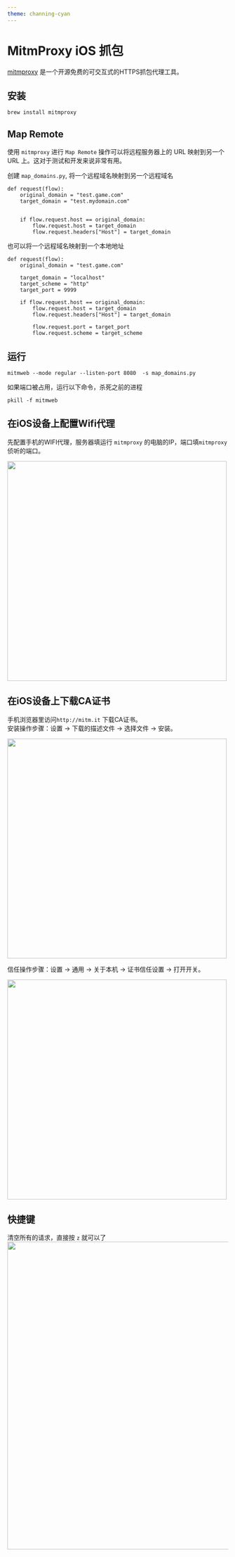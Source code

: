 ```yaml
---
theme: channing-cyan
---
```

# MitmProxy iOS 抓包
[mitmproxy](https://mitmproxy.org) 是一个开源免费的可交互式的HTTPS抓包代理工具。

## 安装
```
brew install mitmproxy
```

## Map Remote
使用 `mitmproxy` 进行 `Map Remote` 操作可以将远程服务器上的 URL 映射到另一个 URL 上。这对于测试和开发来说非常有用。

创建 `map_domains.py`, 将一个远程域名映射到另一个远程域名

```
def request(flow):
    original_domain = "test.game.com"
    target_domain = "test.mydomain.com"

    
    if flow.request.host == original_domain:
        flow.request.host = target_domain
        flow.request.headers["Host"] = target_domain
```

也可以将一个远程域名映射到一个本地地址
```
def request(flow):
    original_domain = "test.game.com"

    target_domain = "localhost"
    target_scheme = "http"
    target_port = 9999
    
    if flow.request.host == original_domain:
        flow.request.host = target_domain
        flow.request.headers["Host"] = target_domain

        flow.request.port = target_port
        flow.request.scheme = target_scheme
```

## 运行
```
mitmweb --mode regular --listen-port 8080  -s map_domains.py
```

如果端口被占用，运行以下命令，杀死之前的进程
```
pkill -f mitmweb
```

## 在iOS设备上配置Wifi代理
先配置手机的WIFI代理，服务器填运行 `mitmproxy` 的电脑的IP，端口填`mitmproxy` 侦听的端口。

<img src="/image/docs/2/1.jpg" style="width: 500px;">  


## 在iOS设备上下载CA证书
手机浏览器里访问`http://mitm.it` 下载CA证书。  
安装操作步骤：设置 -> 下载的描述文件 -> 选择文件 -> 安装。

<img src="/image/docs/2/2.png" style="width: 500px;">  

信任操作步骤：设置 -> 通用 -> 关于本机 -> 证书信任设置 -> 打开开关。

<img src="/image/docs/2/3.png" style="width: 500px;">     

## 快捷键
清空所有的请求，直接按 `z` 就可以了  
<img src="/image/docs/2/9.jpg" style="width: 700px;"> 